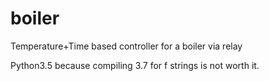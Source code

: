 # boiler
Temperature+Time based controller for a boiler via relay

Python3.5 because compiling 3.7 for f strings is not worth it.
